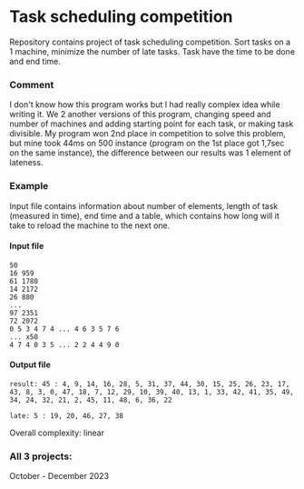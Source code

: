 # Task scheduling competition
Repository contains project of task scheduling competition. Sort tasks on a 1 machine, minimize the number of late tasks. Task have the time to be done and end time. 

### Comment
I don't know how this program works but I had really complex idea while writing it. We 2 another versions of this program, changing speed and number of machines and adding starting point for each task, or making task divisible.
My program won 2nd place in competition to solve this problem, but mine took 44ms on 500 instance (program on the 1st place got 1,7sec on the same instance), the difference between our results was 1 element of lateness.

### Example
Input file contains information about number of elements, length of task (measured in time), end time and a table, which contains how long will it take to reload the machine to the next one.
#### Input file
```
50
16 959
61 1780
14 2172
26 880
...
97 2351
72 2072
0 5 3 4 7 4 ... 4 6 3 5 7 6
... x50
4 7 4 0 3 5 ... 2 2 4 4 9 0
```
#### Output file
```
result: 45 : 4, 9, 14, 16, 28, 5, 31, 37, 44, 30, 15, 25, 26, 23, 17, 43, 8, 3, 0, 47, 18, 7, 12, 29, 10, 39, 40, 13, 1, 33, 42, 41, 35, 49, 34, 24, 32, 21, 2, 45, 11, 48, 6, 36, 22

late: 5 : 19, 20, 46, 27, 38
```

Overall complexity: linear

### All 3 projects:
October - December 2023
